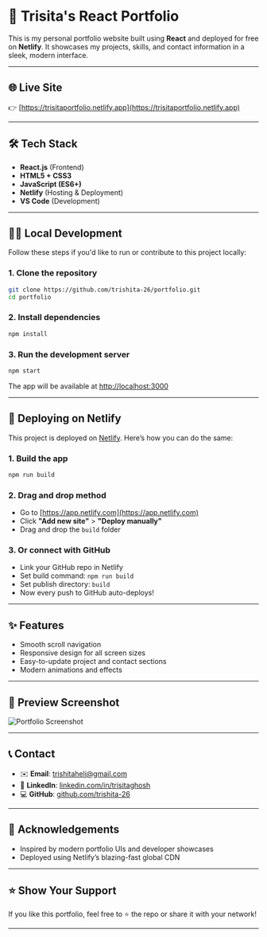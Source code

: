 # 💼 Trisita's React Portfolio

This is my personal portfolio website built using **React** and deployed for free on **Netlify**. It showcases my projects, skills, and contact information in a sleek, modern interface.

---

## 🌐 Live Site

👉 [https://trisitaportfolio.netlify.app](https://trisitaportfolio.netlify.app)

---

## 🛠️ Tech Stack

- **React.js** (Frontend)
- **HTML5 + CSS3**
- **JavaScript (ES6+)**
- **Netlify** (Hosting & Deployment)
- **VS Code** (Development)

---

## 🧑‍💻 Local Development

Follow these steps if you'd like to run or contribute to this project locally:

### 1. Clone the repository

```bash
git clone https://github.com/trishita-26/portfolio.git
cd portfolio
````

### 2. Install dependencies

```bash
npm install
```

### 3. Run the development server

```bash
npm start
```

The app will be available at [http://localhost:3000](http://localhost:3000)

---

## 🚀 Deploying on Netlify

This project is deployed on [Netlify](https://www.netlify.com/). Here’s how you can do the same:

### 1. Build the app

```bash
npm run build
```

### 2. Drag and drop method

* Go to [https://app.netlify.com](https://app.netlify.com)
* Click **"Add new site"** > **"Deploy manually"**
* Drag and drop the `build` folder

### 3. Or connect with GitHub

* Link your GitHub repo in Netlify
* Set build command: `npm run build`
* Set publish directory: `build`
* Now every push to GitHub auto-deploys!

---

## ✨ Features

* Smooth scroll navigation
* Responsive design for all screen sizes
* Easy-to-update project and contact sections
* Modern animations and effects

---

## 📸 Preview Screenshot

![Portfolio Screenshot](./preview.png) <!-- Optional: add a screenshot of your portfolio -->

---

## 📞 Contact

* ✉️ **Email**: [trishitaheli@gmail.com](mailto:trishitaheli@gmail.com)
* 🔗 **LinkedIn**: [linkedin.com/in/trisitaghosh](https://www.linkedin.com/in/trisitaghosh/)
* 💻 **GitHub**: [github.com/trishita-26](https://github.com/trishita-26)

---

## 🙌 Acknowledgements

* Inspired by modern portfolio UIs and developer showcases
* Deployed using Netlify’s blazing-fast global CDN

---

## ⭐️ Show Your Support

If you like this portfolio, feel free to ⭐️ the repo or share it with your network!

---

